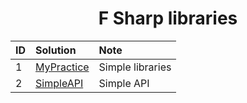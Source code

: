 <h1 align="center">
  F Sharp libraries
</h1>

| ID  | Solution                    | Note             |
| :-- | :-------------------------- | :--------------- |
| 1   | [MyPractice](./MyPractice/) | Simple libraries |
| 2   | [SimpleAPI](./SimpleAPI/)   | Simple API       |
